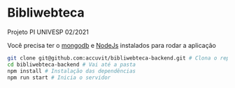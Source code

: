 # Bibliwebteca

Projeto PI UNIVESP 02/2021

Você precisa ter o [mongodb](https://docs.mongodb.com/manual/tutorial/install-mongodb-on-ubuntu/) e [NodeJs](https://docs.npmjs.com/downloading-and-installing-node-js-and-npm) instalados para rodar a aplicação

```sh
git clone git@github.com:accuvit/bibliwebteca-backend.git # Clona o repositorio
cd bibliwebteca-backend # Vai até a pasta
npm install # Instalação das dependências
npm run start # Inicia o servidor
```
